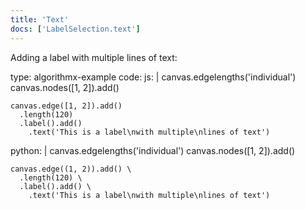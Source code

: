 ```yaml
---
title: 'Text'
docs: ['LabelSelection.text']
---
```


Adding a label with multiple lines of text:

<data type='yaml'>
type: algorithmx-example
code:
  js: |
    canvas.edgelengths('individual')
    canvas.nodes([1, 2]).add()
    
    canvas.edge([1, 2]).add()
      .length(120)
      .label().add()
        .text('This is a label\nwith multiple\nlines of text')
  python: |
    canvas.edgelengths('individual')
    canvas.nodes([1, 2]).add()
    
    canvas.edge((1, 2)).add() \
      .length(120) \
      .label().add() \
        .text('This is a label\nwith multiple\nlines of text')
</data>